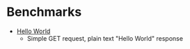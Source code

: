 # Benchmarks

- [Hello World](hello-world)
  - Simple GET request, plain text "Hello World" response 
